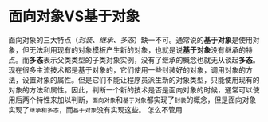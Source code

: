 # 面向对象VS基于对象 #
面向对象的三大特点（*封装、继承、多态*）缺一不可。通常说的**基于对象**是使用对象，但无法利用现有的对象模板产生新的对象，也就是说**基于对象**没有继承的特点。而**多态**表示父类类型的子类对象实例，没有了继承的概念也就无从谈起**多态**。现在很多主流技术都是基于对象的，它们使用一些封装好的对象，调用对象的方法，设置对象的属性。但是它们不能让程序员派生新的对象类型，只能使用现有的对象的方法和属性。因此，判断一个新的技术是否是面向对象的时候，通常可以使用后两个特性来加以判断，`面向对象`和`基于对象`都实现了`封装`的概念，但是面向对象实现了`继承和多态`，而`基于对象`没有实现这些。
怎么不管用
